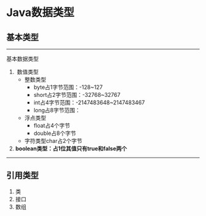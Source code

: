 # Java数据类型

## 基本类型

***

基本数据类型

1. ​	数值类型
   - 整数类型
     - byte占1字节范围：-128~127
     - short占2字节范围：-32768~32767
     - int占4字节范围：-2147483648~2147483467
     - long占8字节范围：
   - 浮点类型
     - float占4个字节
     - double占8个字节
   - 字符类型char占2个字节
2. **boolean类型：占1位其值只有true和false两个**

***

## 引用类型

1. 类
2. 接口
3. 数组